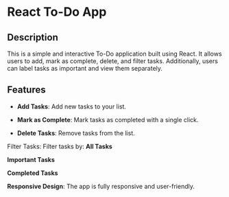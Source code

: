 # React To-Do App
## Description
This is a simple and interactive To-Do application built using React. It allows users to add, mark as complete, delete, and filter tasks. Additionally, users can label tasks as important and view them separately.

## Features
- **Add Tasks**: Add new tasks to your list.

- **Mark as Complete**: Mark tasks as completed with a single click.

- **Delete Tasks**: Remove tasks from the list.

Filter Tasks: Filter tasks by:
**All Tasks**

**Important Tasks**

**Completed Tasks**

**Responsive Design**: The app is fully responsive and user-friendly.
